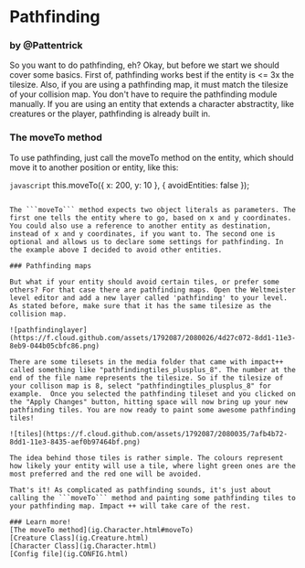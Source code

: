 <div class="hero-unit">
<h1>
Pathfinding
</h1>
<h3 class="subtext">by @Pattentrick</h3>
<div class="container-overview">
<p>
So you want to do pathfinding, eh? Okay, but before we start we should cover some basics. First of, pathfinding works best if the entity is <= 3x the tilesize. Also, if you are using a pathfinding map, it must match the tilesize of your collision map. You don't have to require the pathfinding module manually. If you are using an entity that extends a character abstractity, like creatures or the player, pathfinding is already built in.
</p>
</div>
</div>

### The moveTo method

To use pathfinding, just call the moveTo method on the entity, which should move it to another position or entity, like this:

```javascript```
this.moveTo({
	x: 200,
	y: 10
}, {
	avoidEntities: false
});  
```

The ```moveTo``` method expects two object literals as parameters. The first one tells the entity where to go, based on x and y coordinates. You could also use a reference to another entity as destination, instead of x and y coordinates, if you want to. The second one is optional and allows us to declare some settings for pathfinding. In the example above I decided to avoid other entities. 

### Pathfinding maps

But what if your entity should avoid certain tiles, or prefer some others? For that case there are pathfinding maps. Open the Weltmeister level editor and add a new layer called 'pathfinding' to your level. As stated before, make sure that it has the same tilesize as the collision map.

![pathfindinglayer](https://f.cloud.github.com/assets/1792087/2080026/4d27c072-8dd1-11e3-8eb9-044b05cbfc86.png)

There are some tilesets in the media folder that came with impact++ called something like "pathfindingtiles_plusplus_8". The number at the end of the file name represents the tilesize. So if the tilesize of your collison map is 8, select "pathfindingtiles_plusplus_8" for example.  Once you selected the pathfinding tileset and you clicked on the "Apply Changes" button, hitting space will now bring up your new pathfinding tiles. You are now ready to paint some awesome pathfinding tiles!

![tiles](https://f.cloud.github.com/assets/1792087/2080035/7afb4b72-8dd1-11e3-8435-aef0b97464bf.png)

The idea behind those tiles is rather simple. The colours represent how likely your entity will use a tile, where light green ones are the most preferred and the red one will be avoided.

That's it! As complicated as pathfinding sounds, it's just about calling the ```moveTo``` method and painting some pathfinding tiles to your pathfinding map. Impact ++ will take care of the rest.

### Learn more!
[The moveTo method](ig.Character.html#moveTo)  
[Creature Class](ig.Creature.html)  
[Character Class](ig.Character.html)  
[Config file](ig.CONFIG.html)  
